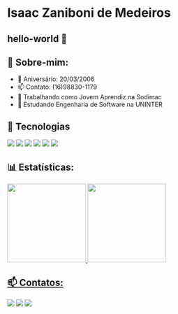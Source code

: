 # Isaac Zaniboni de Medeiros
## hello-world 👋

## 📌 Sobre-mim:

- 🎉 Aniversário: 20/03/2006
- 📫 Contato: (16)98830-1179
- 🔭 Trabalhando como Jovem Aprendiz na Sodimac
- 🌱 Estudando Engenharia de Software na UNINTER

## 🚀 Tecnologias 

<div>
<a href="https://github.com/Isaaczmed" target="_blank"><img loading="lazy" src="https://img.shields.io/badge/python-3670A0?style=for-the-badge&logo=python&logoColor=ffdd54" target="_blank"></a>   
<a href="https://github.com/Isaaczmed" target="_blank"><img loading="lazy" src="https://img.shields.io/badge/c%23-%23239120.svg?style=for-the-badge&logo=csharp&logoColor=white" target="_blank"></a>
<a href="https://github.com/Isaaczmed" target="_blank"><img loading="lazy" src="https://img.shields.io/badge/javascript-%23323330.svg?style=for-the-badge&logo=javascript&logoColor=%23F7DF1E" target="_blank"></a>
<a href="https://github.com/Isaaczmed" target="_blank"><img loading="lazy" src="https://img.shields.io/badge/css3-%231572B6.svg?style=for-the-badge&logo=css3&logoColor=white" target="_blank"></a>
<a href="https://github.com/Isaaczmed" target="_blank"><img loading="lazy" src="https://img.shields.io/badge/html5-%23E34F26.svg?style=for-the-badge&logo=html5&logoColor=white" target="_blank"></a>
<a href="https://github.com/Isaaczmed" target="_blank"><img loading="lazy" src="https://img.shields.io/badge/mysql-4479A1.svg?style=for-the-badge&logo=mysql&logoColor=white" target="_blank"></a>
</div>

## 📊 Estatísticas:

<div>
<a href="https://github.com/Isaaczmed">
<img loading="lazy" height="180em" src="https://github-readme-stats.vercel.app/api/top-langs/?username=Isaaczmed&layout=compact&langs_count=7&theme=dracula"/>
<img loading="lazy" height="180em" src="https://github-readme-stats.vercel.app/api?username=Isaaczmed&show_icons=true&theme=dracula&include_all_commits=true&count_private=true"/>
</div>


## 📫 Contatos:

<div>
<a href="https://www.linkedin.com/in/isaac-zaniboni/" target="_blank"><img loading="lazy" src="https://img.shields.io/badge/-LinkedIn-%230077B5?style=for-the-badge&logo=linkedin&logoColor=white" target="_blank"></a>   
<a href="https://www.instagram.com/isaaczmed/" target="_blank"><img loading="lazy" src="https://img.shields.io/badge/-Instagram-%23E4405F?style=for-the-badge&logo=instagram&logoColor=white" target="_blank"></a>
<a href = "mailto:zanibonisaac@gmail.com"><img loading="lazy" src="https://img.shields.io/badge/Gmail-D14836?style=for-the-badge&logo=gmail&logoColor=white" target="_blank"></a>
</div>
